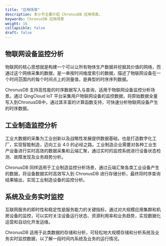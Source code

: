 ```yaml
---
title: "应用场景"
description: 本小节主要介绍 ChronusDB 应用场景。 
keywords: ChronusDB 应用场景 
weight: 16
collapsible: false
draft: false
---
```




## 物联网设备监控分析

物联网的核心思想就是构建一个可以让所有物体生产数据并挖掘其价值的网络，而通过这个网络采集的数据，是一串按时间维度索引的数据，描述了物联网设备在一个时间范围内的每个时间点上的测量值，是典型的时序序列数据。

ChronusDB 支持高性能的时序数据写入与查询，适用于物联网设备监控分析场景。通过 QingCloud IoT 平台采集用户物联网设备的监控数据，将原始数据全量写入到ChronusDB中，通过其丰富的计算函数支持，可快速分析物联网设备产生的时序数据。

## 工业制造监控分析

工业大数据的采集为工业创新以及战略性发展提供数据基础，也是打造数字化工厂，实现智能制造，迈向工业 4.0 的必经之路。工业制造企业需要对各种工业生产设备进行实时高效的数据采集和云端汇聚，通过实时的监控系统进行设备状态检测、故障发现及业务趋势分析。

ChronusDB 同样适用于工业制造监控分析场景，通过云端汇聚各类工业设备产生的数据，将设备数据实时高效写入到 ChronusDB 进行存储分析，最终将时序查询结果输出，实现工业制造设备的监控分析。

## 系统及业务实时监控

互联网服务的即时性和稳定性是服务能力的关键指标，通过对大规模应用集群和机房设备的监控，可以实时关注设备运行状态、资源利用率和业务趋势，实现数据化运营和自动化开发运维。

ChronusDB 适用于此类数据的存储和分析，可轻松地大规模存储和分析系统及业务实时监控数据，以了解一段时间内系统及业务的运行情况。
